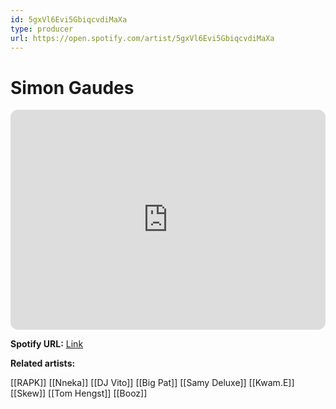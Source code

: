 ```yaml
---
id: 5gxVl6Evi5GbiqcvdiMaXa
type: producer
url: https://open.spotify.com/artist/5gxVl6Evi5GbiqcvdiMaXa
---
```

# Simon Gaudes

<iframe style="border-radius:12px" src="https://open.spotify.com/embed/artist/5gxVl6Evi5GbiqcvdiMaXa" width="100%" height="352" frameBorder="0" allowfullscreen="" allow="autoplay; clipboard-write; encrypted-media; fullscreen; picture-in-picture" loading="lazy"></iframe>

**Spotify URL:** [Link](https://open.spotify.com/artist/5gxVl6Evi5GbiqcvdiMaXa)

**Related artists:**

[[RAPK]]
[[Nneka]]
[[DJ Vito]]
[[Big Pat]]
[[Samy Deluxe]]
[[Kwam.E]]
[[Skew]]
[[Tom Hengst]]
[[Booz]]
